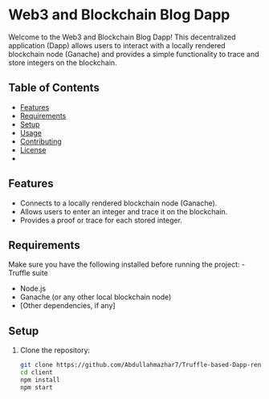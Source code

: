 # Web3 and Blockchain Blog Dapp

Welcome to the Web3 and Blockchain Blog Dapp! This decentralized application (Dapp) allows users to interact with a locally rendered blockchain node (Ganache) and provides a simple functionality to trace and store integers on the blockchain.

## Table of Contents
- [Features](#features)
- [Requirements](#requirements)
- [Setup](#setup)
- [Usage](#usage)
- [Contributing](#contributing)
- [License](#license)
- 
## Features
- Connects to a locally rendered blockchain node (Ganache).
- Allows users to enter an integer and trace it on the blockchain.
- Provides a proof or trace for each stored integer.

## Requirements
Make sure you have the following installed before running the project:
-Truffle suite
- Node.js
- Ganache (or any other local blockchain node)
- [Other dependencies, if any]

## Setup
1. Clone the repository:
   ```bash
   git clone https://github.com/Abdullahmazhar7/Truffle-based-Dapp-rendered-on-Ganache
   cd client
   npm install
   npm start 

   


   
